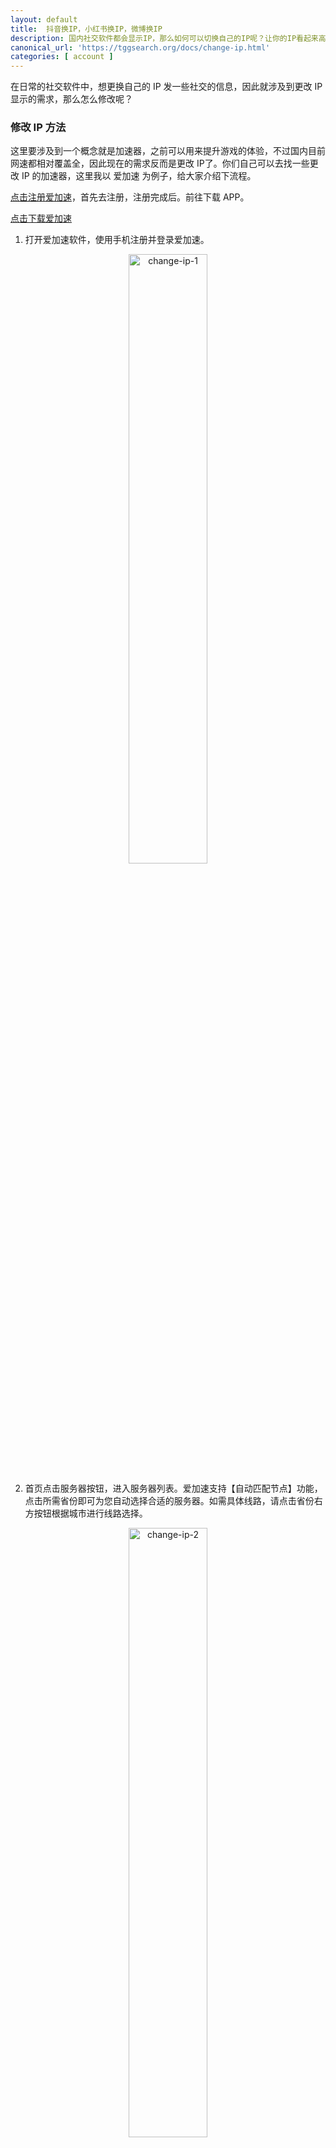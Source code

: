 ```yaml
---
layout: default
title:  抖音换IP，小红书换IP，微博换IP
description: 国内社交软件都会显示IP，那么如何可以切换自己的IP呢？让你的IP看起来高大上或者自动切换位置呢？今天就教大家使用换IP的方法。
canonical_url: 'https://tggsearch.org/docs/change-ip.html'
categories: [ account ]
---
```

在日常的社交软件中，想更换自己的 IP 发一些社交的信息，因此就涉及到更改 IP 显示的需求，那么怎么修改呢？

### 修改 IP 方法
这里要涉及到一个概念就是加速器，之前可以用来提升游戏的体验，不过国内目前网速都相对覆盖全，因此现在的需求反而是更改 IP了。你们自己可以去找一些更改 IP 的加速器，这里我以 爱加速 为例子，给大家介绍下流程。

[点击注册爱加速](./302.html?target=https://www.91ajs.com/User/Register?InvitationCode=2937257669)，首先去注册，注册完成后。前往下载 APP。

[点击下载爱加速](./302.html?target=https://www.91ajs.com/download)

1. 打开爱加速软件，使用手机注册并登录爱加速。

<div align=center>
    <img alt="change-ip-1" src="https://cdn.jsdelivr.net/gh/tggsearch/tggsearch.github.io/assets/img/chang-ip-1.webp" class="page-img" width="50%"/>
</div>

2. 首页点击服务器按钮，进入服务器列表。爱加速支持【自动匹配节点】功能，点击所需省份即可为您自动选择合适的服务器。如需具体线路，请点击省份右方按钮根据城市进行线路选择。

<div align=center>
    <img alt="change-ip-2" src="https://cdn.jsdelivr.net/gh/tggsearch/tggsearch.github.io/assets/img/chang-ip-2.webp" class="page-img" width="50%"/>
</div>

3. 在连接服务器情况下，如果需要连接其他服务器，需要先断开当前连接的服务器再进入服务器列表重新选择连接。

<div align=center>
    <img alt="change-ip-3" src="https://cdn.jsdelivr.net/gh/tggsearch/tggsearch.github.io/assets/img/chang-ip-3.webp" class="page-img" width="50%"/>
</div>

以上开启后就可以正常的切换 IP 了，这时候你打开其他社交软件，就可以看到新的 IP 位置了。

当然上面只是一种，还有很多这类的加速器，因为涉及到收费，刚开始免费3天，因此这里大家根据自己的需求去寻找。可以找一些免费的，收费的很多人还是抗拒的。
